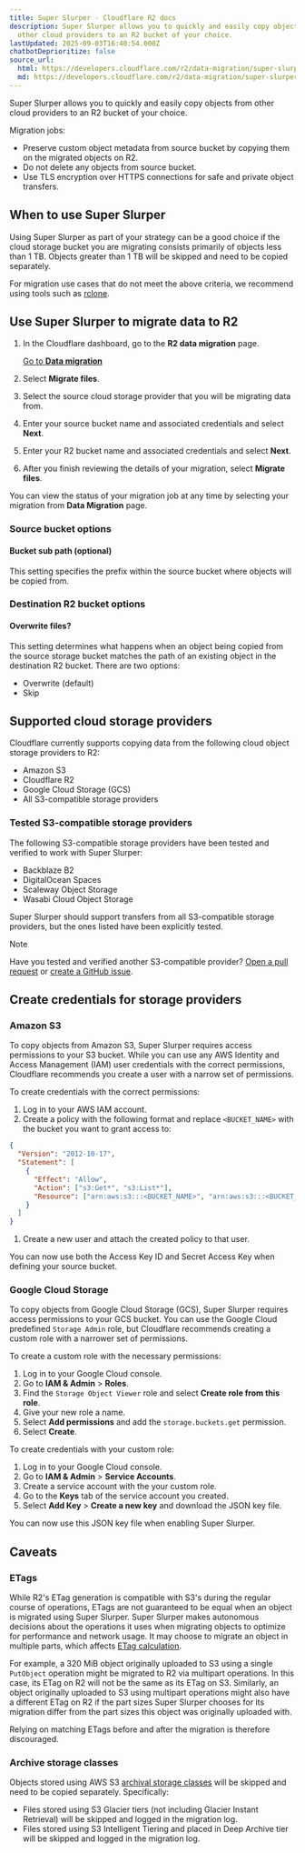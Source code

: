 ```yaml
---
title: Super Slurper · Cloudflare R2 docs
description: Super Slurper allows you to quickly and easily copy objects from
  other cloud providers to an R2 bucket of your choice.
lastUpdated: 2025-09-03T16:40:54.000Z
chatbotDeprioritize: false
source_url:
  html: https://developers.cloudflare.com/r2/data-migration/super-slurper/
  md: https://developers.cloudflare.com/r2/data-migration/super-slurper/index.md
---
```


Super Slurper allows you to quickly and easily copy objects from other cloud providers to an R2 bucket of your choice.

Migration jobs:

* Preserve custom object metadata from source bucket by copying them on the migrated objects on R2.
* Do not delete any objects from source bucket.
* Use TLS encryption over HTTPS connections for safe and private object transfers.

## When to use Super Slurper

Using Super Slurper as part of your strategy can be a good choice if the cloud storage bucket you are migrating consists primarily of objects less than 1 TB. Objects greater than 1 TB will be skipped and need to be copied separately.

For migration use cases that do not meet the above criteria, we recommend using tools such as [rclone](https://developers.cloudflare.com/r2/examples/rclone/).

## Use Super Slurper to migrate data to R2

1. In the Cloudflare dashboard, go to the **R2 data migration** page.

   [Go to **Data migration**](https://dash.cloudflare.com/?to=/:account/r2/slurper)

2. Select **Migrate files**.

3. Select the source cloud storage provider that you will be migrating data from.

4. Enter your source bucket name and associated credentials and select **Next**.

5. Enter your R2 bucket name and associated credentials and select **Next**.

6. After you finish reviewing the details of your migration, select **Migrate files**.

You can view the status of your migration job at any time by selecting your migration from **Data Migration** page.

### Source bucket options

#### Bucket sub path (optional)

This setting specifies the prefix within the source bucket where objects will be copied from.

### Destination R2 bucket options

#### Overwrite files?

This setting determines what happens when an object being copied from the source storage bucket matches the path of an existing object in the destination R2 bucket. There are two options:

* Overwrite (default)
* Skip

## Supported cloud storage providers

Cloudflare currently supports copying data from the following cloud object storage providers to R2:

* Amazon S3
* Cloudflare R2
* Google Cloud Storage (GCS)
* All S3-compatible storage providers

### Tested S3-compatible storage providers

The following S3-compatible storage providers have been tested and verified to work with Super Slurper:

* Backblaze B2
* DigitalOcean Spaces
* Scaleway Object Storage
* Wasabi Cloud Object Storage

Super Slurper should support transfers from all S3-compatible storage providers, but the ones listed have been explicitly tested.

Note

Have you tested and verified another S3-compatible provider? [Open a pull request](https://github.com/cloudflare/cloudflare-docs/edit/production/src/content/docs/r2/data-migration/super-slurper.mdx) or [create a GitHub issue](https://github.com/cloudflare/cloudflare-docs/issues/new).

## Create credentials for storage providers

### Amazon S3

To copy objects from Amazon S3, Super Slurper requires access permissions to your S3 bucket. While you can use any AWS Identity and Access Management (IAM) user credentials with the correct permissions, Cloudflare recommends you create a user with a narrow set of permissions.

To create credentials with the correct permissions:

1. Log in to your AWS IAM account.
2. Create a policy with the following format and replace `<BUCKET_NAME>` with the bucket you want to grant access to:

```json
{
  "Version": "2012-10-17",
  "Statement": [
    {
      "Effect": "Allow",
      "Action": ["s3:Get*", "s3:List*"],
      "Resource": ["arn:aws:s3:::<BUCKET_NAME>", "arn:aws:s3:::<BUCKET_NAME>/*"]
    }
  ]
}
```

1. Create a new user and attach the created policy to that user.

You can now use both the Access Key ID and Secret Access Key when defining your source bucket.

### Google Cloud Storage

To copy objects from Google Cloud Storage (GCS), Super Slurper requires access permissions to your GCS bucket. You can use the Google Cloud predefined `Storage Admin` role, but Cloudflare recommends creating a custom role with a narrower set of permissions.

To create a custom role with the necessary permissions:

1. Log in to your Google Cloud console.
2. Go to **IAM & Admin** > **Roles**.
3. Find the `Storage Object Viewer` role and select **Create role from this role**.
4. Give your new role a name.
5. Select **Add permissions** and add the `storage.buckets.get` permission.
6. Select **Create**.

To create credentials with your custom role:

1. Log in to your Google Cloud console.
2. Go to **IAM & Admin** > **Service Accounts**.
3. Create a service account with the your custom role.
4. Go to the **Keys** tab of the service account you created.
5. Select **Add Key** > **Create a new key** and download the JSON key file.

You can now use this JSON key file when enabling Super Slurper.

## Caveats

### ETags

While R2's ETag generation is compatible with S3's during the regular course of operations, ETags are not guaranteed to be equal when an object is migrated using Super Slurper. Super Slurper makes autonomous decisions about the operations it uses when migrating objects to optimize for performance and network usage. It may choose to migrate an object in multiple parts, which affects [ETag calculation](https://developers.cloudflare.com/r2/objects/multipart-objects#etags).

For example, a 320 MiB object originally uploaded to S3 using a single `PutObject` operation might be migrated to R2 via multipart operations. In this case, its ETag on R2 will not be the same as its ETag on S3. Similarly, an object originally uploaded to S3 using multipart operations might also have a different ETag on R2 if the part sizes Super Slurper chooses for its migration differ from the part sizes this object was originally uploaded with.

Relying on matching ETags before and after the migration is therefore discouraged.

### Archive storage classes

Objects stored using AWS S3 [archival storage classes](https://aws.amazon.com/s3/storage-classes/#Archive) will be skipped and need to be copied separately. Specifically:

* Files stored using S3 Glacier tiers (not including Glacier Instant Retrieval) will be skipped and logged in the migration log.
* Files stored using S3 Intelligent Tiering and placed in Deep Archive tier will be skipped and logged in the migration log.
